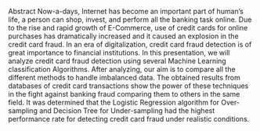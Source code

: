 Abstract 
Now-a-days, Internet has become an important part of human’s life, a person can shop, invest, and perform all the banking task online. Due to the rise and rapid growth of E-Commerce, use of credit cards for online purchases has dramatically increased and it caused an explosion in the credit card fraud. In an era of digitalization, credit card fraud detection is of great importance to financial institutions. In this presentation, we will analyze credit card fraud detection using several Machine Learning classification Algorithms. After analyzing, our aim is to compare all the different methods to handle imbalanced data. The obtained results from databases of credit card transactions show the power of these techniques in the fight against banking fraud comparing them to others in the same field. It was determined that the Logistic Regression algorithm for Over-sampling and Decision Tree for Under-sampling had the highest performance rate for detecting credit card fraud under realistic conditions.
